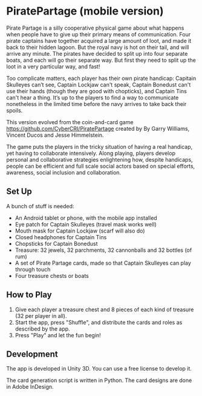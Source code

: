 # PiratePartage (mobile version)

Pirate Partage is a silly cooperative physical game about what happens when people have to give up their primary means of communication. Four pirate captains have together acquired a large amount of loot, and made it back to their hidden lagoon. But the royal navy is hot on their tail, and will arrive any minute. The pirates have decided to split up into four separate boats, and each will go their separate way. But first they need to split up the loot in a very particular way, and fast! 

Too complicate matters, each player has their own pirate handicap: Capitain Skulleyes can’t see, Captain Lockjaw can't speak, Captain Bonedust can't use their hands (though they are good with chopticks), and Captain Tins can't hear a thing. It’s up to the players to find a way to communicate nonetheless in the limited time before the navy arrives to take back their spoils.

This version evolved from the coin-and-card game https://github.com/CyberCRI/PiratePartage created by By Garry Williams, Vincent Ducos and Jesse Himmelstein.

The game puts the players in the tricky situation of having a real handicap, yet having to collaborate intensively. Along playing, players develop personal and collaborative strategies enlightening how, despite handicaps, people can be efficient and full scale social actors based on special efforts, awareness, social inclusion and collaboration.

## Set Up

A bunch of stuff is needed:

* An Android tablet or phone, with the mobile app installed 
* Eye patch for Captain Skulleyes (travel mask works well)
* Mouth mask for Captain Lockjaw (scarf will also do) 
* Closed headphones for Captain Tins
* Chopsticks for Captain Bonedust
* Treasure: 32 jewels, 32 parchments, 32 cannonballs and 32 bottles (of rum)
* A set of Pirate Partage cards, made so that Captain Skulleyes can play through touch
* Four treasure chests or boats

## How to Play

1. Give each player a treasure chest and 8 pieces of each kind of treasure (32 per player in all).
2. Start the app, press "Shuffle", and distribute the cards and roles as described by the app.
3. Press "Play" and let the fun begin!

## Development

The app is developed in Unity 3D. You can use a free license to develop it.

The card generation script is written in Python. The card designs are done in Adobe InDesign.
